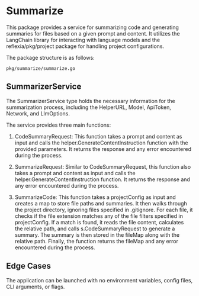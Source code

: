# Summarize

This package provides a service for summarizing code and generating summaries for files based on a given prompt and content. It utilizes the LangChain library for interacting with language models and the reflexia/pkg/project package for handling project configurations.

The package structure is as follows:

```
pkg/summarize/summarize.go
```

## SummarizerService

The SummarizerService type holds the necessary information for the summarization process, including the HelperURL, Model, ApiToken, Network, and LlmOptions.

The service provides three main functions:

1. CodeSummaryRequest: This function takes a prompt and content as input and calls the helper.GenerateContentInstruction function with the provided parameters. It returns the response and any error encountered during the process.

2. SummarizeRequest: Similar to CodeSummaryRequest, this function also takes a prompt and content as input and calls the helper.GenerateContentInstruction function. It returns the response and any error encountered during the process.

3. SummarizeCode: This function takes a projectConfig as input and creates a map to store file paths and summaries. It then walks through the project directory, ignoring files specified in .gitignore. For each file, it checks if the file extension matches any of the file filters specified in projectConfig. If a match is found, it reads the file content, calculates the relative path, and calls s.CodeSummaryRequest to generate a summary. The summary is then stored in the fileMap along with the relative path. Finally, the function returns the fileMap and any error encountered during the process.

## Edge Cases

The application can be launched with no environment variables, config files, CLI arguments, or flags.

